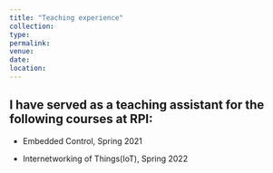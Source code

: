 ```yaml
---
title: "Teaching experience"
collection: 
type: 
permalink: 
venue: 
date: 
location: 
---
```


## I have served as a teaching assistant for the following courses at RPI:


* Embedded Control, Spring 2021


* Internetworking of Things(IoT), Spring 2022



